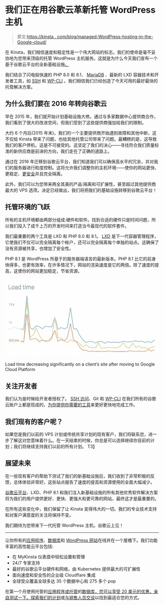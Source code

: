 # 我们正在用谷歌云革新托管 WordPress 主机

> 原文:[https://kinsta . com/blog/managed-WordPress-hosting-in-the-Google-cloud/](https://kinsta.com/blog/managed-wordpress-hosting-in-the-google-cloud/)

在 Kinsta，我们相信速度和稳定性是一个伟大网站的标志。我们的使命是毫不妥协地为您带来顶级的托管 WordPress 主机服务。这就是为什么今天我们宣布一个基于谷歌云平台的全新基础设施[。](https://kinsta.com/blog/google-cloud-hosting/)

我们结合了闪电般快速的 PHP 8.0 和 8.1、 [MariaDB](https://kinsta.com/blog/mariadb-vs-mysql/) 、最新的 LXD 容器技术和开发者工具，如 [SSH](https://kinsta.com/help/connect-to-ssh/) 和 [WP-CLI](https://kinsta.com/blog/wp-cli/) 。我们相信我们已经创造了今天可用的最好最快的托管解决方案。

## 为什么我们要在 2016 年转向谷歌云

早在 2015 年，我们就开始计划基础设施大修。通过与多家数据中心提供商合作，我们看到了很大的改进空间，但我们受到了这些提供商强加给我们的限制。

大约 6 个月后(2015 年末)，我们的一个主要提供商开始遇到故障和其他中断，这不仅给 Kinsta 带来了问题，也给其他托管公司带来了问题。最糟糕的是，这导致我们的客户停机，这是不可接受的。这坚定了我们的决心——寻找符合我们质量标准的新供应商是前进的方向，我们走在了正确的道路上。

通过在 2016 年迁移到谷歌云平台，我们知道我们可以确保高水平的冗余，并对我们的服务器进行粒度控制。这将允许我们调整你的主机环境——使你的网站更快、更稳定、[更安全](https://kinsta.com/secure-wordpress-hosting/)并且完全隔离。

此外，我们可以为您带来两全其美的产品:隔离和可扩展性，甚至超过其他提供商最大的 VPS 选项。决定已经做出，我们将把我们的基础设施转移到谷歌云平台！


## 托管环境的飞跃

所有的主机环境都由两部分组成:硬件和软件。找到合适的硬件只是时间问题，所以我们投入了成千上万的开发时间来打造当今最现代的软件套件。

我们最重要的两个工具是 LXD 和 PHP 8.0 和 8.1。 [LXD](http://www.ubuntu.com/cloud/lxd) 是下一代容器管理程序，它使我们不仅可以完全隔离每个帐户，还可以完全隔离每个单独的站点。这确保了没有资源被共享，也增加了安全性。

PHP 8.1 是 WordPress 所基于的服务器端语言的最新版本。PHP 8.1 比它的前身快得多，也更有效率，在许多情况下，网站的渲染速度是它的两倍。除了速度的提高，这使你的网站更加稳定，节省资源。

![Load time decreasing significantly on a client's site after moving to Google Cloud](img/947996e82eef737968ab5df28ba6ef68.png)

Load time decreasing significantly on a client’s site after moving to Google Cloud Platform



## 关注开发者

我们认为是时候给开发者授权了。 [SSH 访问](https://kinsta.com/blog/how-to-use-ssh/)、Git 和 [WP-CLI](https://kinsta.com/blog/managing-wordpress-with-wp-cli/) 在我们所有的谷歌云账户上都是现成的，[为你提供你需要的工具](https://kinsta.com/features/)来更好更快地完成工作。

## 我们现有的客户呢？

如果您是我们以前的 VPS 计划或传统共享计划的现有客户，我们将联系您，进一步了解这对您意味着什么。在一天结束的时候，你总是可以选择继续你目前的计划；我们将继续支持我们以前的所有计划。
T3】

## 展望未来

在一些现有客户的帮助下测试了我们的新基础设施后，我们收到了非常积极的反馈，总体体验非常好。这些站点报告了速度的提高和资源使用的全面大幅减少。

[谷歌云平台](https://kinsta.com/blog/google-cloud-hosting/)、LXD、PHP 8.1 和我们注入新基础设施的所有其他优秀软件解决方案将为我们的用户提供更好、更快、更强大和更可靠的网站，最终这才是最重要的。

在所有这些变化中，我们保留了让 Kinsta 变得伟大的一切。我们的专业技术支持和对客户满意度的关注将保持不变。

我们期待为您带来下一代托管 WordPress 主机，谷歌云上见！

* * *

让你所有的[应用程序](https://kinsta.com/application-hosting/)、[数据库](https://kinsta.com/database-hosting/)和 [WordPress 网站](https://kinsta.com/wordpress-hosting/)在线并在一个屋檐下。我们功能丰富的高性能云平台包括:

*   在 MyKinsta 仪表盘中轻松设置和管理
*   24/7 专家支持
*   最好的谷歌云平台硬件和网络，由 Kubernetes 提供最大的可扩展性
*   面向速度和安全性的企业级 Cloudflare 集成
*   全球受众覆盖全球多达 35 个数据中心和 275 多个 pop

在第一个月使用托管的[应用程序或托管](https://kinsta.com/application-hosting/)的[数据库，您可以享受 20 美元的优惠，亲自测试一下。探索我们的](https://kinsta.com/database-hosting/)[计划](https://kinsta.com/plans/)或[与销售人员交谈](https://kinsta.com/contact-us/)以找到最适合您的方式。